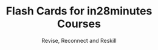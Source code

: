 ---
layout: flashcards
title: Flash Cards for in28minutes Courses
subtitle: Revise, Reconnect and Reskill
topics:
  - name: Master Spring and Spring Boot with Java
    url: /flashcards-list-master-spring-and-spring-boot
    description: Master Spring and Spring Boot with Java
    color: '#9aacd5'
  - name: Java Programming for Absolute Beginners
    url: /flashcards-list-java
    description: Java Programming for Absolute Beginners
    color: '#9aacd5'



---